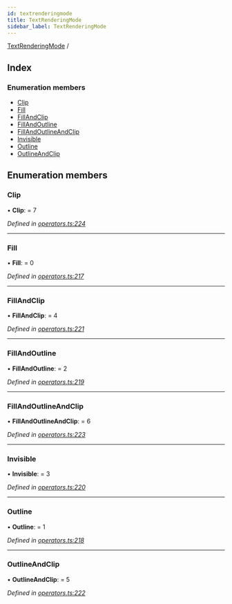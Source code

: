 ```yaml
---
id: textrenderingmode
title: TextRenderingMode
sidebar_label: TextRenderingMode
---
```


[TextRenderingMode](textrenderingmode.md) /

## Index

### Enumeration members

* [Clip](textrenderingmode.md#clip)
* [Fill](textrenderingmode.md#fill)
* [FillAndClip](textrenderingmode.md#fillandclip)
* [FillAndOutline](textrenderingmode.md#fillandoutline)
* [FillAndOutlineAndClip](textrenderingmode.md#fillandoutlineandclip)
* [Invisible](textrenderingmode.md#invisible)
* [Outline](textrenderingmode.md#outline)
* [OutlineAndClip](textrenderingmode.md#outlineandclip)

## Enumeration members

###  Clip

• **Clip**: = 7

*Defined in [operators.ts:224](https://github.com/Hopding/pdf-lib/blob/57dc8a4/src/api/operators.ts#L224)*

___

###  Fill

• **Fill**: = 0

*Defined in [operators.ts:217](https://github.com/Hopding/pdf-lib/blob/57dc8a4/src/api/operators.ts#L217)*

___

###  FillAndClip

• **FillAndClip**: = 4

*Defined in [operators.ts:221](https://github.com/Hopding/pdf-lib/blob/57dc8a4/src/api/operators.ts#L221)*

___

###  FillAndOutline

• **FillAndOutline**: = 2

*Defined in [operators.ts:219](https://github.com/Hopding/pdf-lib/blob/57dc8a4/src/api/operators.ts#L219)*

___

###  FillAndOutlineAndClip

• **FillAndOutlineAndClip**: = 6

*Defined in [operators.ts:223](https://github.com/Hopding/pdf-lib/blob/57dc8a4/src/api/operators.ts#L223)*

___

###  Invisible

• **Invisible**: = 3

*Defined in [operators.ts:220](https://github.com/Hopding/pdf-lib/blob/57dc8a4/src/api/operators.ts#L220)*

___

###  Outline

• **Outline**: = 1

*Defined in [operators.ts:218](https://github.com/Hopding/pdf-lib/blob/57dc8a4/src/api/operators.ts#L218)*

___

###  OutlineAndClip

• **OutlineAndClip**: = 5

*Defined in [operators.ts:222](https://github.com/Hopding/pdf-lib/blob/57dc8a4/src/api/operators.ts#L222)*